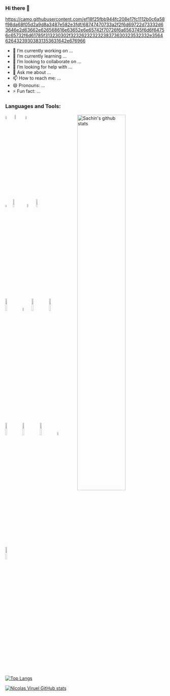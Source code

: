 ### Hi there 👋


https://camo.githubusercontent.com/ef18f25fbb944fc208e17fc1112b0c6a58f98da68f05d2a9d8a3487e582e3fdf/68747470733a2f2f6d69722d73332d63646e2d63662e626568616e63652e6e65742f70726f6a6563745f6d6f64756c65732f6d61785f313230302f32326232323238373630323532332e356462643239303831353631642e676966

- 🔭 I’m currently working on ...
- 🌱 I’m currently learning ...
- 👯 I’m looking to collaborate on ...
- 🤔 I’m looking for help with ...
- 💬 Ask me about ...
- 📫 How to reach me: ...
- 😄 Pronouns: ...
- ⚡ Fun fact: ...

### Languages and Tools:

<!-- Your github readme stats
You can use this api: https://github.com/anuraghazra/github-readme-stats
-->
<p>
    <img width="55%" align="right" alt="Sachin's github stats" src="https://github-readme-stats.vercel.app/api?username=sachinchaturvedi93&show_icons=true&hide_border=true"/>

  <!-- Your languages and tools. Be careful with the alignment. 
  You can use this sites to get logos: https://www.vectorlogo.zone or https://simpleicons.org/
  -->
  <code><img width="5%" src="https://www.vectorlogo.zone/logos/w3_html5/w3_html5-icon.svg"></code>
  <code><img width="6%" src="https://www.vectorlogo.zone/logos/w3_css/w3_css-official.svg"></code> 
  <code><img width="5%" src="https://vectorwiki.com/images/mRGtI__javascript.svg"></code> 
  
  <br />
  <code><img width="4%" src="https://www.vectorlogo.zone/logos/getpostman/getpostman-icon.svg"></code>
  <code><img width="8%" src="https://www.vectorlogo.zone/logos/nodejs/nodejs-horizontal.svg"></code>
  <code><img width="5%" src="https://www.vectorlogo.zone/logos/reactjs/reactjs-icon.svg"></code>
   <code><img width="8%" src="https://www.vectorlogo.zone/logos/getbootstrap/getbootstrap-ar21.svg"></code>
  <br />
  <code><img width="10%" src="https://www.vectorlogo.zone/logos/mongodb/mongodb-ar21.svg"></code>
  <code><img width="5%" src="https://www.vectorlogo.zone/logos/firebase/firebase-icon.svg"></code>
  <code><img width="10%" src="https://www.vectorlogo.zone/logos/expressjs/expressjs-ar21.svg"></code>
  <code><img width="10%" src="https://www.vectorlogo.zone/logos/npmjs/npmjs-ar21.svg"></code>
  <br />
  <code><img width="10%" src="https://www.vectorlogo.zone/logos/git-scm/git-scm-ar21.svg"></code>
  <code><img width="10%" src="https://www.vectorlogo.zone/logos/github/github-ar21.svg"></code>
  <code><img width="10%" src="https://www.vectorlogo.zone/logos/trello/trello-ar21.svg"></code>
  <code><img width="5%" src="https://vectorwiki.com/images/cp1qJ__miro.svg"></code>
  <code><img width="10%" src="https://www.vectorlogo.zone/logos/visualstudio_code/visualstudio_code-ar21.svg"></code>
  
  [![Top Langs](https://github-readme-stats.vercel.app/api/top-langs/?username=NicolasViruel&hide=jupyter%20notebook&show_icons=true&layout=compact&hide_border=true)](https://github.com/NicolasViruel/github-readme-stats)


</p>


[![Nicolas Viruel GitHub stats](https://github-readme-stats.vercel.app/api?username=NicolasViruel)](https://github.com/NicolasViruel/github-readme-stats)

